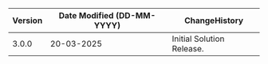  **Version** | **Date Modified (DD-MM-YYYY)**| **ChangeHistory**                                                                         |
|------------|-------------------------------|-------------------------------------------------------------------------------------------|
| 3.0.0      | 20-03-2025                    | Initial Solution Release.                                                 |
